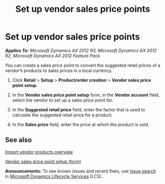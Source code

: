 ﻿---
title: Set up vendor sales price points
TOCTitle: Set up vendor sales price points
ms:assetid: e39f2d54-64f3-4a47-a571-aa4b88df4814
ms:mtpsurl: https://technet.microsoft.com/en-us/library/Hh597265(v=AX.60)
ms:contentKeyID: 39519345
ms.date: 04/18/2014
mtps_version: v=AX.60
---

# Set up vendor sales price points 


_**Applies To:** Microsoft Dynamics AX 2012 R3, Microsoft Dynamics AX 2012 R2, Microsoft Dynamics AX 2012 Feature Pack_

You can create a sales price point to convert the suggested retail prices of a vendor’s products to sales prices in a local currency.

1.  Click **Retail** \> **Setup** \> **Product/order creation** \> **Vendor sales price point setup**.

2.  In the **Vendor sales price point setup** form, in the **Vendor account** field, select the vendor to set up a sales price point for.

3.  In the **Suggested retail price** field, enter the factor that is used to calculate the suggested retail price for a product.

4.  In the **Sales price** field, enter the price at which the product is sold.

## See also

[Import vendor products overview](import-vendor-products-overview.md)

[Vendor sales price point setup (form)](https://technet.microsoft.com/en-us/library/hh597319\(v=ax.60\))

  
**Announcements:** To see known issues and recent fixes, use [Issue search](http://go.microsoft.com/fwlink/?linkid=389258) in [Microsoft Dynamics Lifecycle Services](http://go.microsoft.com/fwlink/?linkid=306505) (LCS).

